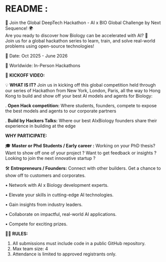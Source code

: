 # README :


🚀 Join the Global DeepTech Hackathon - AI x BIO Global Challenge by Next Sequence! 🌍 <br> 
Are you ready to discover how Biology can be accelerated with AI? 🌟 <br> 
Join us for a global hackathon series to learn, train, and solve real-world problems using open-source technologies! <br> 

      

📅 Date: Oct 2025 - June 2026

📍 Worldwide: In-Person Hackathons



🎥 **KICKOFF VIDEO:**

💡 **WHAT IS IT?**
Join us in kicking off this global competition held through our series of Hackathon from New York, London, Paris, all the way to Hong Kong to build and show off your best AI models and agents for Biology:

. **Open Hack competition:** Where students, founders, compete to expose the best models and agents to our corporate partners

. **Build by Hackers Talks:** Where our best AIxBiology founders share their experience in building at the edge



**​​WHY PARTICIPATE:**

🎓 **Master or Phd Students / Early career :**
Working on your PhD thesis? Want to show off one of your project ? Want to get feedback or insights ? Looking to join the next innovative startup ?

🛠️ **Entrepreneurs / Founders:**
Connect with other builders. Get a chance to show off to customers and corporates.


​• Network with AI x Biology development experts.

​​• Elevate your skills in cutting-edge AI technologies.

​​• Gain insights from industry leaders.

​​• Collaborate on impactful, real-world AI applications.

​​• Compete for exciting prizes.



🧑‍💻 **RULES:**
1. All submissions must include code in a public GitHub repository.
2. Max team size: 4
3. Attendance is limited to approved registrants only.

   




